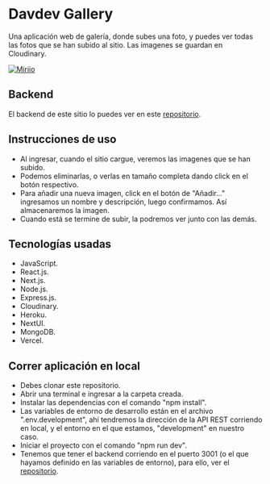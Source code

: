 # Davdev Gallery

Una aplicación web de galería, donde subes una foto, y puedes ver todas las
fotos que se han subido al sitio. Las imagenes se guardan en Cloudinary.

[![Miriio](https://dav-dev.com/assets/projects/miriio.jpg "Miriio")](https://dav-dev.com/assets/projects/miriio.jpg "Miriio")

## Backend

El backend de este sitio lo puedes ver en este
[repositorio](https://github.com/jonathangg03/davdev-gallery-nextui-backend "repositorio").

## Instrucciones de uso

- Al ingresar, cuando el sitio cargue, veremos las imagenes que se han subido.
- Podemos eliminarlas, o verlas en tamaño completa dando click en el botón
  respectivo.
- Para añadir una nueva imagen, click en el botón de "Añadir..." ingresamos un
  nombre y descripción, luego confirmamos. Así almacenaremos la imagen.
- Cuando está se termine de subir, la podremos ver junto con las demás.

## Tecnologías usadas

- JavaScript.
- React.js.
- Next.js.
- Node.js.
- Express.js.
- Cloudinary.
- Heroku.
- NextUI.
- MongoDB.
- Vercel.

## Correr aplicación en local

- Debes clonar este repositorio.
- Abrir una terminal e ingresar a la carpeta creada.
- Instalar las dependencias con el comando "npm install".
- Las variables de entorno de desarrollo están en el archivo ".env.development",
  ahí tendremos la dirección de la API REST corriendo en local, y el entorno en
  el que estamos, "development" en nuestro caso.
- Iniciar el proyecto con el comando "npm run dev".
- Tenemos que tener el backend corriendo en el puerto 3001 (o el que hayamos
  definido en las variables de entorno), para ello, ver el
  [repositorio](https://github.com/jonathangg03/social-media-backend "repositorio").
